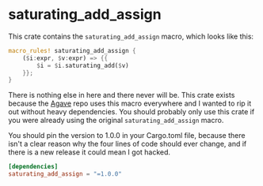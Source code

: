 # saturating_add_assign

This crate contains the `saturating_add_assign` macro, which looks like this:

```rust
macro_rules! saturating_add_assign {
    ($i:expr, $v:expr) => {{
        $i = $i.saturating_add($v)
    }};
}
```

There is nothing else in here and there never will be. This crate exists because
the [Agave](https://github.com/anza-xyz/agave) repo uses this macro everywhere and
I wanted to rip it out without heavy dependencies.
You should probably only use this crate if you were already using the
original `saturating_add_assign` macro.

You should pin the version to 1.0.0 in your Cargo.toml
file, because there isn't a clear reason why the four lines of code should
ever change, and if there is a new release it could mean I got hacked.

```toml
[dependencies]
saturating_add_assign = "=1.0.0"
```
